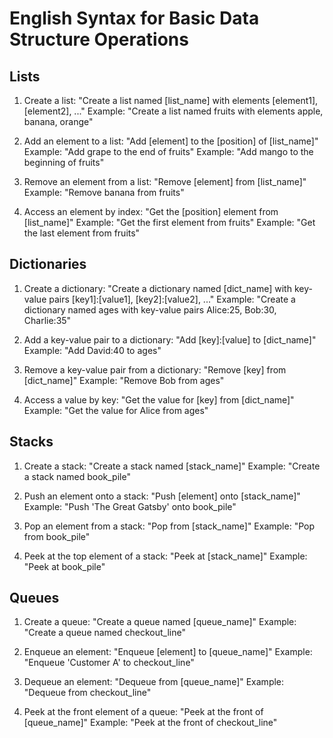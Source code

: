 # English Syntax for Basic Data Structure Operations

## Lists

1. Create a list:
   "Create a list named [list_name] with elements [element1], [element2], ..."
   Example: "Create a list named fruits with elements apple, banana, orange"

2. Add an element to a list:
   "Add [element] to the [position] of [list_name]"
   Example: "Add grape to the end of fruits"
   Example: "Add mango to the beginning of fruits"

3. Remove an element from a list:
   "Remove [element] from [list_name]"
   Example: "Remove banana from fruits"

4. Access an element by index:
   "Get the [position] element from [list_name]"
   Example: "Get the first element from fruits"
   Example: "Get the last element from fruits"

## Dictionaries

1. Create a dictionary:
   "Create a dictionary named [dict_name] with key-value pairs [key1]:[value1], [key2]:[value2], ..."
   Example: "Create a dictionary named ages with key-value pairs Alice:25, Bob:30, Charlie:35"

2. Add a key-value pair to a dictionary:
   "Add [key]:[value] to [dict_name]"
   Example: "Add David:40 to ages"

3. Remove a key-value pair from a dictionary:
   "Remove [key] from [dict_name]"
   Example: "Remove Bob from ages"

4. Access a value by key:
   "Get the value for [key] from [dict_name]"
   Example: "Get the value for Alice from ages"

## Stacks

1. Create a stack:
   "Create a stack named [stack_name]"
   Example: "Create a stack named book_pile"

2. Push an element onto a stack:
   "Push [element] onto [stack_name]"
   Example: "Push 'The Great Gatsby' onto book_pile"

3. Pop an element from a stack:
   "Pop from [stack_name]"
   Example: "Pop from book_pile"

4. Peek at the top element of a stack:
   "Peek at [stack_name]"
   Example: "Peek at book_pile"

## Queues

1. Create a queue:
   "Create a queue named [queue_name]"
   Example: "Create a queue named checkout_line"

2. Enqueue an element:
   "Enqueue [element] to [queue_name]"
   Example: "Enqueue 'Customer A' to checkout_line"

3. Dequeue an element:
   "Dequeue from [queue_name]"
   Example: "Dequeue from checkout_line"

4. Peek at the front element of a queue:
   "Peek at the front of [queue_name]"
   Example: "Peek at the front of checkout_line"